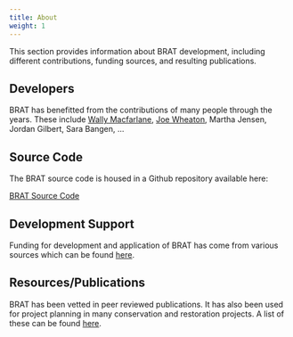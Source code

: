 ```yaml
---
title: About
weight: 1
---
```


This section provides information about BRAT development, including different contributions, funding sources, and resulting publications.

## Developers

BRAT has benefitted from the contributions of many people through the years. These include [Wally Macfarlane](http://etal.joewheaton.org/wally-macfarlane.html), [Joe Wheaton](http://etal.joewheaton.org/joe-wheaton.html), Martha Jensen, Jordan Gilbert, Sara Bangen, ...

## Source Code

The BRAT source code is housed in a Github repository available here:

<a class="hollow button" href="https://github.com/Riverscapes/riverscapes-tools/tree/master/packages/brat"><i class = "fa fa-github"></i>BRAT Source Code</a>

## Development Support

Funding for development and application of BRAT has come from various sources which can be found [here]({{site.baseurl}}/About/acknowledgements.html).

## Resources/Publications

BRAT has been vetted in peer reviewed publications. It has also been used for project planning in many conservation and restoration projects. A list of these can be found [here]({{site.baseurl}}/About/references.html).
